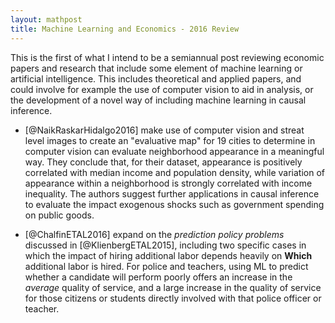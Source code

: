 ```yaml
---
layout: mathpost
title: Machine Learning and Economics - 2016 Review
---
```


This is the first of what I intend to be a semiannual post reviewing economic papers and research that include some element of machine learning or artificial intelligence. This includes theoretical and applied papers, and could involve for example the use of computer vision to aid in analysis, or the development of a novel way of including machine learning in causal inference.

* [@NaikRaskarHidalgo2016] make use of computer vision and streat level images to create an "evaluative map" for 19 cities to determine in computer vision can evaluate neighborhood appearance in a meaningful way. They conclude that, for their dataset, appearance is positively correlated with median income and population density, while variation of appearance within a neighborhood is strongly correlated with income inequality. The authors suggest further applications in causal inference to evaluate the impact exogenous shocks such as government spending on public goods.

* [@ChalfinETAL2016] expand on the *prediction policy problems* discussed in [@KlienbergETAL2015], including two specific cases in which the impact of hiring additional labor depends heavily on **Which** additional labor is hired. For police and teachers, using ML to predict whether a candidate will perform poorly offers an increase in the *average* quality of service, and a large increase in the quality of service for those citizens or students directly involved with that police officer or teacher.
